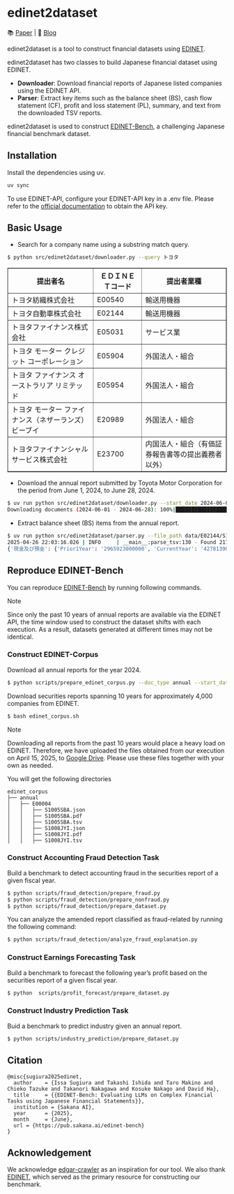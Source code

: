 # edinet2dataset
📚 [Paper](https://pub.sakana.ai/edinet-bench) | 📝 [Blog](https://sakana.ai/edinet-bench/) 

edinet2dataset is a tool to construct financial datasets using [EDINET](https://disclosure2.edinet-fsa.go.jp). 

edinet2dataset has two classes to build Japanese financial dataset using EDINET.
- **Downloader**: Download financial reports of Japanese listed companies using the EDINET API.
- **Parser**: Extract key items such as the balance sheet (BS), cash flow statement (CF), profit and loss statement (PL), summary, and text from the downloaded TSV reports.


edinet2dataset is used to construct [EDINET-Bench](https://huggingface.co/datasets/SakanaAI/EDINET-Bench), a challenging Japanese financial benchmark dataset.

## Installation

Install the dependencies using uv.
```bash
uv sync
```

To use EDINET-API, configure your EDINET-API key in a .env file.
Please refer to the [official documentation](https://disclosure2dl.edinet-fsa.go.jp/guide/static/disclosure/WZEK0110.html) to obtain the API key.

## Basic Usage

- Search for a company name using a substring match query.
  
```bash
$ python src/edinet2dataset/downloader.py --query トヨタ
```
<table border="1" cellspacing="0" cellpadding="5">
  <thead>
    <tr>
      <th>提出者名</th>
      <th>ＥＤＩＮＥＴコード</th>
      <th>提出者業種</th>
    </tr>
  </thead>
  <tbody>
    <tr>
      <td>トヨタ紡織株式会社</td>
      <td>E00540</td>
      <td>輸送用機器</td>
    </tr>
    <tr>
      <td>トヨタ自動車株式会社</td>
      <td>E02144</td>
      <td>輸送用機器</td>
    </tr>
    <tr>
      <td>トヨタファイナンス株式会社</td>
      <td>E05031</td>
      <td>サービス業</td>
    </tr>
    <tr>
      <td>トヨタ モーター クレジット コーポレーション</td>
      <td>E05904</td>
      <td>外国法人・組合</td>
    </tr>
    <tr>
      <td>トヨタ ファイナンス オーストラリア リミテッド</td>
      <td>E05954</td>
      <td>外国法人・組合</td>
    </tr>
    <tr>
      <td>トヨタ モーター ファイナンス（ネザーランズ）ビーブイ</td>
      <td>E20989</td>
      <td>外国法人・組合</td>
    </tr>
    <tr>
      <td>トヨタファイナンシャルサービス株式会社</td>
      <td>E23700</td>
      <td>内国法人・組合（有価証券報告書等の提出義務者以外）</td>
    </tr>
  </tbody>
</table>


- Download the annual report submitted by Toyota Motor Corporation for the period from June 1, 2024, to June 28, 2024.

```bash
$ uv run python src/edinet2dataset/downloader.py --start_date 2024-06-01 --end_date 2024-06-28 --company_name "トヨタ自動車株式会社" --doc_type annual  
Downloading documents (2024-06-01 - 2024-06-28): 100%|███████████████████████████████████████████| 28/28 [00:02<00:00,  9.76it/s]
```

- Extract balance sheet (BS) items from the annual report.

```bash
$ uv run python src/edinet2dataset/parser.py --file_path data/E02144/S100TR7I.tsv --category_list BS
2025-04-26 22:03:16.026 | INFO     | __main__:parse_tsv:130 - Found 2179 unique elements in data/E02144/S100TR7I.tsv
{'現金及び預金': {'Prior1Year': '2965923000000', 'CurrentYear': '4278139000000'}, '現金及び現金同等物': {'Prior2Year': '6113655000000', 'Prior1Year': '1403311000000', 'CurrentYear': '9412060000000'}, '売掛金': {'Prior1Year': '1665651000000', 'CurrentYear': '1888956000000'}, '有価証券': {'Prior1Year': '1069082000000', 'CurrentYear': '3938698000000'}, '商品及び製品': {'Prior1Year': '271851000000', 'CurrentYear': '257113000000'}
```


## Reproduce EDINET-Bench

You can reproduce [EDINET-Bench](https://huggingface.co/datasets/SakanaAI/EDINET-Bench) by running following commands. 

> [!NOTE]  
> Since only the past 10 years of annual reports are available via the EDINET API, the time window used to construct the dataset shifts with each execution. As a result, datasets generated at different times may not be identical.
### Construct EDINET-Corpus
Download all annual reports for the year 2024.

```bash
$ python scripts/prepare_edinet_corpus.py --doc_type annual --start_date 2024-01-01 --end_date 2025-01-01
```

Download securities reports spanning 10 years for approximately 4,000 companies from EDINET.
```bash
$ bash edinet_corpus.sh
```

> [!NOTE]
> Downloading all reports from the past 10 years would place a heavy load on EDINET. Therefore, we have uploaded the files obtained from our execution on April 15, 2025, to [Google Drive](https://drive.google.com/drive/folders/1uHqsB3_f_ROWNVDqDnIvccDeK5AH8HdN?usp=sharing). Please use these files together with your own as needed.


You will get the following directories
```
edinet_corpus
├── annual
│   ├── E00004
│   │   ├── S1005SBA.json
│   │   ├── S1005SBA.pdf
│   │   ├── S1005SBA.tsv
│   │   ├── S1008JYI.json
│   │   ├── S1008JYI.pdf
│   │   ├── S1008JYI.tsv
```

### Construct Accounting Fraud Detection Task

Build a benchmark to detect accounting fraud in the securities report of a given fiscal year.
```bash
$ python scripts/fraud_detection/prepare_fraud.py
$ python scripts/fraud_detection/prepare_nonfraud.py
$ python scripts/fraud_detection/prepare_dataset.py
```


You can analyze the amended report classified as fraud-related by running the following command:
```bash
$ python scripts/fraud_detection/analyze_fraud_explanation.py 
```


### Construct Earnings Forecasting Task

Build a benchmark to forecast the following year’s profit based on the securities report of a given fiscal year.
```bash
$ python  scripts/profit_forecast/prepare_dataset.py 
```


### Construct Industry Prediction Task

Buid a benchmark to predict industry given an annual report.
```bash
$ python scripts/industry_prediction/prepare_dataset.py 
```

## Citation
```
@misc{sugiura2025edinet,
  author    = {Issa Sugiura and Takashi Ishida and Taro Makino and Chieko Tazuke and Takanori Nakagawa and Kosuke Nakago and David Ha},
  title     = {{EDINET-Bench: Evaluating LLMs on Complex Financial Tasks using Japanese Financial Statements}},
  institution = {Sakana AI},
  year      = {2025},
  month     = {June},
  url = {https://pub.sakana.ai/edinet-bench}
}
```

## Acknowledgement
We acknowledge [edgar-crawler](https://github.com/lefterisloukas/edgar-crawler) as an inspiration for our tool.
We also thank [EDINET](https://disclosure2.edinet-fsa.go.jp), which served as the primary resource for constructing our benchmark.
